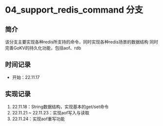 # 04_support_redis_command 分支
## 简介
该分支主要实现各种redis所支持的命令，同时实现各种redis场景的数据结构
同时完善GoKV的持久化功能，包括aof、rdb

## 时间记录
- 开始：22.11.17

## 实现记录
1. 22.11.18：String数据结构，实现基本的get/set命令
2. 22.11.21 ~ 22.11.23：实现aof写入与读取
3. 22.11.24：实现aof重写功能